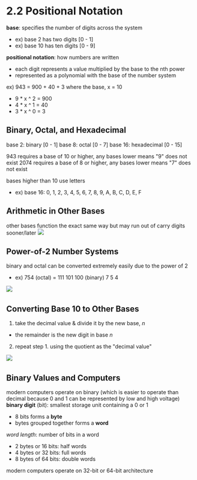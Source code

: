# 2.2 Positional Notation
**base**: specifies the number of digits across the system
- ex) base 2 has two digits [0 - 1]
- ex) base 10 has ten digits [0 - 9]

**positional notation**: how numbers are written
- each digit represents a value multiplied by the base to the nth power
- represented as a polynomial with the base of the number system

ex) 943 = 900 + 40 + 3
where the base, x = 10
- 9 * x ^ 2 = 900
- 4 * x ^ 1 = 40
- 3 * x ^ 0 = 3

## Binary, Octal, and Hexadecimal 
base 2: binary [0 - 1]
base 8: octal [0 - 7]
base 16: hexadecimal [0 - 15]

943 requires a base of 10 or higher, any bases lower means "9" does not exist
2074 requires a base of 8 or higher, any bases lower means "7" does not exist

bases higher than 10 use letters
- ex) base 16: 0, 1, 2, 3, 4, 5, 6, 7, 8, 9, A, B, C, D, E, F

## Arithmetic in Other Bases
other bases function the exact same way but may run out of carry digits sooner/later
![](..\..\.pastes\2021-06-18-16-57-11.png)

## Power-of-2 Number Systems
binary and octal can be converted extremely easily due to the power of 2
- ex) 754 (octal) = 111 101 100 (binary)
                 7     5     4

![](..\..\.pastes\2021-06-18-16-59-38.png)

## Converting Base 10 to Other Bases
1. take the decimal value & divide it by the new base, _n_
  - the remainder is the new digit in base _n_
2. repeat step 1. using the quotient as the "decimal value"

![](..\..\.pastes\2021-06-18-18-51-53.png)

## Binary Values and Computers
modern computers operate on binary (which is easier to operate than decimal because 0 and 1 can be represented by low and high voltage)
**binary digit** (bit): smallest storage unit containing a 0 or 1
- 8 bits forms a **byte**
- bytes grouped together forms a **word**

_word length_: number of bits in a word
- 2 bytes or 16 bits: half words 
- 4 bytes or 32 bits: full words
- 8 bytes of 64 bits: double words

modern computers operate on 32-bit or 64-bit architecture